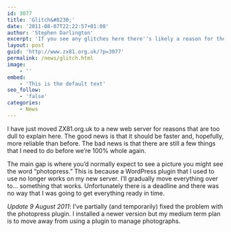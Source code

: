 ```yaml
---
id: 3077
title: 'Glitch&#8230;'
date: '2011-08-07T22:22:57+01:00'
author: 'Stephen Darlington'
excerpt: 'If you see any glitches here there''s likely a reason for them. Please bear with me.'
layout: post
guid: 'http://www.zx81.org.uk/?p=3077'
permalink: /news/glitch.html
image:
    - ''
embed:
    - 'This is the default text'
seo_follow:
    - 'false'
categories:
    - News
---
```


I have just moved ZX81.org.uk to a new web server for reasons that are too dull to explain here. The good news is that it should be faster and, hopefully, more reliable than before. The bad news is that there are still a few things that I need to do before we’re 100% whole again.

The main gap is where you’d normally expect to see a picture you might see the word “photopress.” This is because a WordPress plugin that I used to use no longer works on my new server. I’ll gradually move everything over to… something that works. Unfortunately there is a deadline and there was no way that I was going to get everything ready in time.

*Update 9 August 2011*: I’ve partially (and temporarily) fixed the problem with the photopress plugin. I installed a newer version but my medium term plan is to move away from using a plugin to manage photographs.